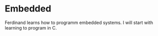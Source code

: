 # Embedded
Ferdinand learns how to programm embedded systems.
I will start with learning to program in C.
